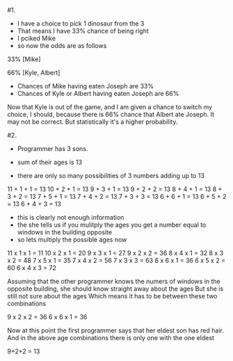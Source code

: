 #1.
- I have a choice to pick 1 dinosaur from the 3
- That means I have 33% chance of being right
- I pciked Mike
- so now the odds are as follows

33%
[Mike]

66%
[Kyle, Albert]

- Chances of Mike having eaten Joseph are 33%
- Chances of Kyle or Albert having eaten Joseph are 66%

Now that Kyle is out of the game, and I am given a chance to switch my choice, I should, because there is 66% chance that Albert ate Joseph. It may not be correct. But statistically it's a higher probability.


#2.

- Programmer has 3 sons.
- sum of their ages is 13

- there are only so many possibilities of 3 numbers adding up to 13

11 + 1 + 1  =  13
10 + 2 + 1  =  13
9  + 3 + 1  =  13
9  + 2 + 2  =  13
8  + 4 + 1  =  13
8  + 3 + 2  =  13
7  + 5 + 1  =  13
7  + 4 + 2  =  13
7  + 3 + 3  =  13
6  + 6 + 1  =  13
6  + 5 + 2  =  13
6  + 4 + 3  =  13

- this is clearly not enough information
- the she tells us if you mulitply the ages you get a number equal to windows in the building opposite
- so lets multiply the possible ages now

11 x 1 x 1  =  11
10 x 2 x 1  =  20
9  x 3 x 1  =  27
9  x 2 x 2  =  36
8  x 4 x 1  =  32
8  x 3 x 2  =  48
7  x 5 x 1  =  35
7  x 4 x 2  =  56
7  x 3 x 3  =  63
6  x 6 x 1  =  36
6  x 5 x 2  =  60
6  x 4 x 3  =  72

Assuming that the other programmer knows the numers of windows in the opposite building, she should know straight away about the ages
But she is still not sure about the ages
Which means it has to be between these two combinations

9  x 2 x 2  =  36
6  x 6 x 1  =  36

Now at this point the first programmer says that her eldest son has red hair.
And in the above age combinations there is only one with the one eldest

9+2+2 = 13













